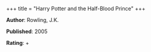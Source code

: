 +++
title = "Harry Potter and the Half-Blood Prince"
+++



**Author**: Rowling, J.K.

**Published**: 2005

**Rating**: +
